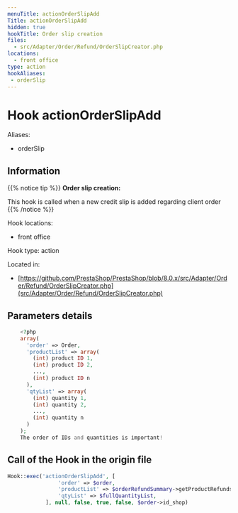 ```yaml
---
menuTitle: actionOrderSlipAdd
Title: actionOrderSlipAdd
hidden: true
hookTitle: Order slip creation
files:
  - src/Adapter/Order/Refund/OrderSlipCreator.php
locations:
  - front office
type: action
hookAliases:
 - orderSlip
---
```


# Hook actionOrderSlipAdd

Aliases: 
 - orderSlip



## Information

{{% notice tip %}}
**Order slip creation:** 

This hook is called when a new credit slip is added regarding client order
{{% /notice %}}

Hook locations: 
  - front office

Hook type: action

Located in: 
  - [https://github.com/PrestaShop/PrestaShop/blob/8.0.x/src/Adapter/Order/Refund/OrderSlipCreator.php](src/Adapter/Order/Refund/OrderSlipCreator.php)

## Parameters details

```php
    <?php
    array(
      'order' => Order,
      'productList' => array(
        (int) product ID 1,
        (int) product ID 2, 
        ...,
        (int) product ID n
      ),
      'qtyList' => array(
        (int) quantity 1,
        (int) quantity 2,
        ...,
        (int) quantity n 
      )
    );
    The order of IDs and quantities is important!
```

## Call of the Hook in the origin file

```php
Hook::exec('actionOrderSlipAdd', [
                'order' => $order,
                'productList' => $orderRefundSummary->getProductRefunds(),
                'qtyList' => $fullQuantityList,
            ], null, false, true, false, $order->id_shop)
```